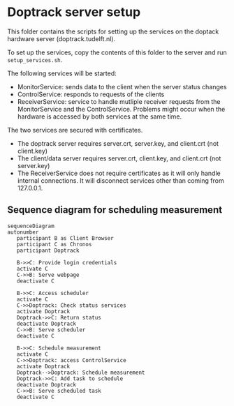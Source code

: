 # Doptrack server setup

This folder contains the scripts for setting up the services on the doptack hardware server (doptrack.tudelft.nl).

To set up the services, copy the contents of this folder to the server and run `setup_services.sh`.

The following services will be started:
- MonitorService: sends data to the client when the server status changes
- ControlService: responds to requests of the clients 
- ReceiverService: service to handle mutliple receiver requests from the MonitorService and the ControlService. Problems might occur when the hardware is accessed by both services at the same time.

The two services are secured with certificates. 
- The doptrack server requires server.crt, server.key, and client.crt (not client.key)
- The client/data server requires server.crt, client.key, and client.crt (not server.key)
- The ReceiverService does not require certificates as it will only handle internal connections. It will disconnect services other than coming from 127.0.0.1.

## Sequence diagram for scheduling measurement

```mermaid
sequenceDiagram
autonumber
   participant B as Client Browser
   participant C as Chronos
   participant Doptrack

   B->>C: Provide login credentials 
   activate C 
   C->>B: Serve webpage
   deactivate C

   B->>C: Access scheduler
   activate C
   C->>Doptrack: Check status services
   activate Doptrack
   Doptrack->>C: Return status
   deactivate Doptrack
   C->>B: Serve scheduler
   deactivate C

   B->>C: Schedule measurement
   activate C
   C->>Doptrack: access ControlService
   activate Doptrack
   Doptrack-->Doptrack: Schedule measurement
   Doptrack->>C: Add task to schedule
   deactivate Doptrack
   C->>B: Serve scheduled task
   deactivate C 

```
 